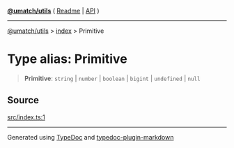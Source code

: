 [**@umatch/utils**](../../README.md) ( [Readme](../../README.md) \| [API](../../API.md) )

---

[@umatch/utils](../../API.md) > [index](../README.md) > Primitive

# Type alias: Primitive

> **Primitive**: `string` \| `number` \| `boolean` \| `bigint` \| `undefined` \| `null`

## Source

[src/index.ts:1](https://github.com/umatch-oficial/utils/blob/618b1ef/src/index.ts#L1)

---

Generated using [TypeDoc](https://typedoc.org/) and [typedoc-plugin-markdown](https://www.npmjs.com/package/typedoc-plugin-markdown)
